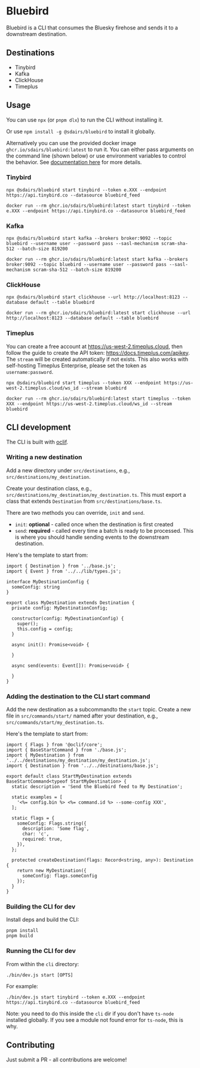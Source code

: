 # Bluebird

Bluebird is a CLI that consumes the Bluesky firehose and sends it to a downstream destination.

## Destinations

- Tinybird
- Kafka
- ClickHouse
- Timeplus

## Usage

You can use `npx` (or `pnpm dlx`) to run the CLI without installing it. 

Or use `npm install -g @sdairs/bluebird` to install it globally.

Alternatively you can use the provided docker image `ghcr.io/sdairs/bluebird:latest` to run it. You can either pass arguments on the command line (shown below) or use environment variables to control the behavior. See [documentation here](USING_DOCKER.md) for more details.

### Tinybird

```
npx @sdairs/bluebird start tinybird --token e.XXX --endpoint https://api.tinybird.co --datasource bluebird_feed
```

```
docker run --rm ghcr.io/sdairs/bluebird:latest start tinybird --token e.XXX --endpoint https://api.tinybird.co --datasource bluebird_feed
```

### Kafka

```
npx @sdairs/bluebird start kafka --brokers broker:9092 --topic bluebird --username user --password pass --sasl-mechanism scram-sha-512 --batch-size 819200
```

```
docker run --rm ghcr.io/sdairs/bluebird:latest start kafka --brokers broker:9092 --topic bluebird --username user --password pass --sasl-mechanism scram-sha-512 --batch-size 819200
```

### ClickHouse

```
npx @sdairs/bluebird start clickhouse --url http://localhost:8123 --database default --table bluebird
```

```
docker run --rm ghcr.io/sdairs/bluebird:latest start clickhouse --url http://localhost:8123 --database default --table bluebird
```

### Timeplus

You can create a free account at https://us-west-2.timeplus.cloud, then follow the guide to create the API token: https://docs.timeplus.com/apikey. The `stream` will be created automatically if not exists. This also works with self-hosting Timeplus Enterprise, please set the token as `username:password`.

```
npx @sdairs/bluebird start timeplus --token XXX --endpoint https://us-west-2.timeplus.cloud/ws_id --stream bluebird
```

```
docker run --rm ghcr.io/sdairs/bluebird:latest start timeplus --token XXX --endpoint https://us-west-2.timeplus.cloud/ws_id --stream bluebird
```

## CLI development

The CLI is built with [oclif](https://oclif.io).

### Writing a new destination

Add a new directory under `src/destinations`, e.g., `src/destinations/my_destination`.

Create your destination class, e.g., `src/destinations/my_destination/my_destination.ts`. This must export a class that extends `Destination` from `src/destinations/base.ts`.

There are two methods you can override, `init` and `send`.

- `init`: **optional** - called once when the destination is first created
- `send`: **required** - called every time a batch is ready to be processed. This is where you should handle sending events to the downstream destination.


Here's the template to start from:

```
import { Destination } from '../base.js';
import { Event } from '../../lib/types.js';

interface MyDestinationConfig {
  someConfig: string
}

export class MyDestination extends Destination {
  private config: MyDestinationConfig;

  constructor(config: MyDestinationConfig) {
    super();
    this.config = config;
  }

  async init(): Promise<void> {

  }

  async send(events: Event[]): Promise<void> {

  }
}
```

### Adding the destination to the CLI start command

Add the new destination as a subcommandto the `start` topic. Create a new file in `src/commands/start/` named after your destination, e.g., `src/commands/start/my_destination.ts`.

Here's the template to start from:

```
import { Flags } from '@oclif/core';
import { BaseStartCommand } from './base.js';
import { MyDestination } from '../../destinations/my_destination/my_destination.js';
import { Destination } from '../../destinations/base.js';

export default class StartMyDestination extends BaseStartCommand<typeof StartMyDestination> {
  static description = 'Send the Bluebird feed to My Destination';

  static examples = [
    '<%= config.bin %> <%= command.id %> --some-config XXX',
  ];

  static flags = {
    someConfig: Flags.string({
      description: 'Some flag',
      char: 'c',
      required: true,
    }),
  };

  protected createDestination(flags: Record<string, any>): Destination {
    return new MyDestination({
      someConfig: flags.someConfig
    });
  }
}
```

### Building the CLI for dev

Install deps and build the CLI:

```
pnpm install
pnpm build
```

### Running the CLI for dev

From within the `cli` directory:

```
./bin/dev.js start [OPTS]
```

For example:

```
./bin/dev.js start tinybird --token e.XXX --endpoint https://api.tinybird.co --datasource bluebird_feed
```

Note: you need to do this inside the `cli` dir if you don't have `ts-node` installed globally. If you see a module not found error for `ts-node`, this is why.

## Contributing

Just submit a PR - all contributions are welcome!
